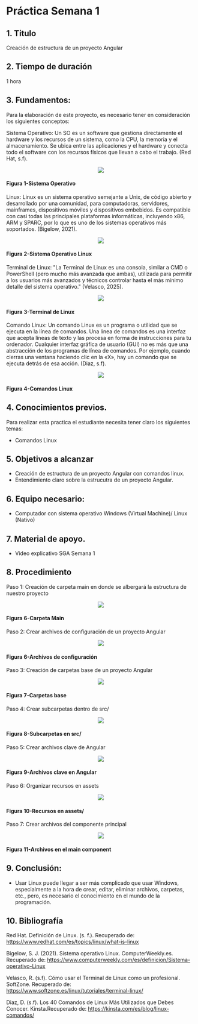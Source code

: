 # Práctica Semana 1
## 1. Titulo
Creación de estructura de un proyecto Angular
## 2. Tiempo de duración
1 hora
## 3. Fundamentos:

Para la elaboración de este proyecto, es necesario tener en consideración los siguientes conceptos:

Sistema Operativo: Un SO es un software que gestiona directamente el hardware y los recursos de un sistema, como la CPU, la memoria y el almacenamiento. Se ubica entre las aplicaciones y el hardware y conecta todo el software con los recursos físicos que llevan a cabo el trabajo. (Red Hat, s.f).

<p align="center">
  <img src="./assets/8.png" style="max-width: 800px;">
</p>

#### Figura 1-Sistema Operativo

Linux: Linux es un sistema operativo semejante a Unix, de código abierto y desarrollado por una comunidad, para computadoras, servidores, mainframes, dispositivos móviles y dispositivos embebidos. Es compatible con casi todas las principales plataformas informáticas, incluyendo x86, ARM y SPARC, por lo que es uno de los sistemas operativos más soportados. (Bigelow, 2021).

<p align="center">
  <img src="./assets/9.jpeg" style="max-width: 800px;">
</p>

#### Figura 2-Sistema Operativo Linux

Terminal de Linux: "La Terminal de Linux es una consola, similar a CMD o PowerShell (pero mucho más avanzada que ambas), utilizada para permitir a los usuarios más avanzados y técnicos controlar hasta el más mínimo detalle del sistema operativo." (Velasco, 2025).

<p align="center">
  <img src="./assets/10.png" style="max-width: 800px;">
</p>

#### Figura 3-Terminal de Linux

Comando Linux: Un comando Linux es un programa o utilidad que se ejecuta en la línea de comandos. Una línea de comandos es una interfaz que acepta líneas de texto y las procesa en forma de instrucciones para tu ordenador. Cualquier interfaz gráfica de usuario (GUI) no es más que una abstracción de los programas de línea de comandos. Por ejemplo, cuando cierras una ventana haciendo clic en la «X», hay un comando que se ejecuta detrás de esa acción. (Diaz, s.f).

<p align="center">
  <img src="./assets/11.png" style="max-width: 800px;">
</p>

#### Figura 4-Comandos Linux


## 4. Conocimientos previos.

Para realizar esta practica el estudiante necesita tener claro los siguientes temas:

- Comandos Linux

## 5. Objetivos a alcanzar

- Creación de estructura de un proyecto Angular con comandos linux.
- Entendimiento claro sobre la estrucutra de un proyecto Angular.

## 6. Equipo necesario:

- Computador con sistema operativo Windows (Virtual Machine)/ Linux (Nativo)

## 7. Material de apoyo.

- Video explicativo SGA Semana 1

## 8. Procedimiento

Paso 1: Creación de carpeta main en donde se albergará la estructura de nuestro proyecto

<p align="center">
  <img src="./assets/1.png" style="max-width: 200px;">
</p>

#### Figura 6-Carpeta Main

Paso 2: Crear archivos de configuración de un proyecto Angular

<p align="center">
  <img src="./assets/2.png" style="max-width: 200px;">
</p>

#### Figura 6-Archivos de configuración

Paso 3: Creación de carpetas base de un proyecto Angular

<p align="center">
  <img src="./assets/3.png" style="max-width: 200px;">
</p>

#### Figura 7-Carpetas base

Paso 4: Crear subcarpetas dentro de src/

<p align="center">
  <img src="./assets/4.png" style="max-width: 800px;">
</p>

#### Figura 8-Subcarpetas en src/

Paso 5: Crear archivos clave de Angular

<p align="center">
  <img src="./assets/5.png" style="max-width: 800px;">
</p>

#### Figura 9-Archivos clave en Angular

Paso 6: Organizar recursos en assets

<p align="center">
  <img src="./assets/6.png" style="max-width: 800px;">
</p>

#### Figura 10-Recursos en assets/

Paso 7: Crear archivos del componente principal

<p align="center">
  <img src="./assets/7.png" style="max-width: 800px;">
</p>

#### Figura 11-Archivos en el main component

## 9. Conclusión:

- Usar Linux puede llegar a ser más complicado que usar Windows, especialmente a la hora de crear, editar, eliminar archivos, carpetas, etc., pero, es necesario el conocimiento en el mundo de la programación.

## 10. Bibliografía

Red Hat. Definición de Linux. (s. f.). Recuperado de: https://www.redhat.com/es/topics/linux/what-is-linux

Bigelow, S. J. (2021). Sistema operativo Linux. ComputerWeekly.es. Recuperado de: https://www.computerweekly.com/es/definicion/Sistema-operativo-Linux

Velasco, R. (s.f). Cómo usar el Terminal de Linux como un profesional. SoftZone. Recuperado de: https://www.softzone.es/linux/tutoriales/terminal-linux/

Diaz, D. (s.f). Los 40 Comandos de Linux Más Utilizados que Debes Conocer. Kinsta.Recuperado de:  https://kinsta.com/es/blog/linux-comandos/
